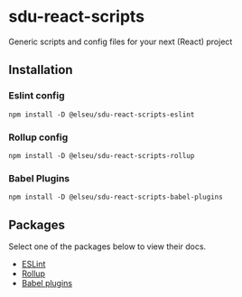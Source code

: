 # sdu-react-scripts
Generic scripts and config files for your next (React) project

## Installation

### Eslint config
`npm install -D @elseu/sdu-react-scripts-eslint`
### Rollup config
`npm install -D @elseu/sdu-react-scripts-rollup`
### Babel Plugins
`npm install -D @elseu/sdu-react-scripts-babel-plugins`

## Packages

Select one of the packages below to view their docs.

- [ESLint](./packages/eslint)
- [Rollup](./packages/rollup)
- [Babel plugins](./packages/babel-plugins)
